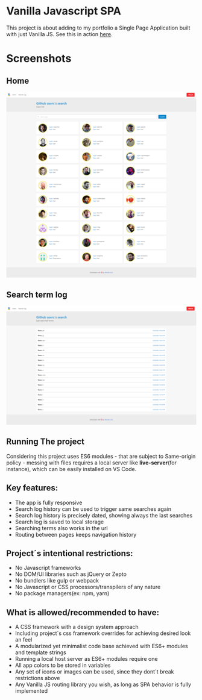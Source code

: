 # Vanilla Javascript SPA

This project is about adding to my portfolio a Single Page Application built with just Vanilla JS. See this in action [here](https://vanilla-js-spa.doolien.repl.co).

# Screenshots

## Home

![Home](screenshots/01.png)

## Search term log

![Search term log](screenshots/02.png)

## Running The project

Considering this project uses ES6 modules - that are subject to Same-origin policy - messing with files requires a local server like  __live-server__(for instance), which can be easily installed on VS Code.

## Key features:

- The app is fully responsive
- Search log history can be used to trigger same searches again
- Search log history is precisely dated, showing always the last searches
- Search log is saved to local storage
- Searching terms also works in the url
- Routing between pages keeps navigation history 

## Project´s intentional restrictions:

- No Javascript frameworks
- No DOM/UI libraries such as jQuery or Zepto
- No bundlers like gulp or webpack
- No Javascript or CSS processors/transpilers of any nature
- No package managers(ex: npm, yarn)

## What is allowed/recommended to have:

- A CSS framework with a design system approach
- Including project´s css framework overrides for achieving desired look an feel 
- A modularized yet minimalist code base achieved with ES6+ modules and template strings
- Running a local host server as ES6+ modules require one
- All app colors to be stored in variables
- Any set of icons or images can be used, since they dont´t break restrictions above
- Any Vanilla JS routing library you wish, as long as SPA behavior is fully implemented

